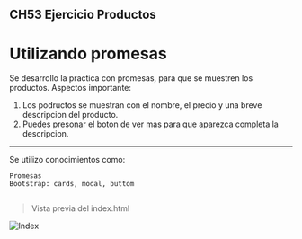 ## CH53 Ejercicio Productos
# Utilizando promesas

Se desarrollo la practica con promesas, para que se muestren los productos. Aspectos importante:

1. Los podructos se muestran con el nombre, el precio y una breve descripcion del producto.
2. Puedes presonar el boton de ver mas para que aparezca completa la descripcion.

---
Se utilizo conocimientos como:
`````
Promesas
Bootstrap: cards, modal, buttom


`````

> Vista previa del index.html

![Index]()